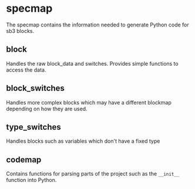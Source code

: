 # specmap

The specmap contains the information needed to generate Python code for sb3 blocks.

## block

Handles the raw block_data and switches. Provides simple functions to access the data.


## block_switches

Handles more complex blocks which may have a different blockmap depending on how they are used.


## type_switches

Handles blocks such as variables which don't have a fixed type


## codemap

Contains functions for parsing parts of the project such as the `__init__` function into Python.

